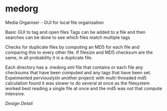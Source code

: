 # medorg
Media Organiser - GUI for local file organisation

Basic GUI to tag and open files
Tags can be added to a file and then searches can be done to see which files match multiple tags

Checks for duplicate files by computing an MD5 for each file and comparing this to every other file. If filesize and MD5 checksum are the same, in all probability it is a duplicate file.

Each directory has a .medorg.xml file that contains or each file any checksums that have been computed and any tags that have been set.
Expeimented perviously(in another project) with multi-threaded md5 calculation found it was slower to do several at once as the filesystem worked best reading a single file at once and the md5 was not that compute intensive.

*Design Detail*

